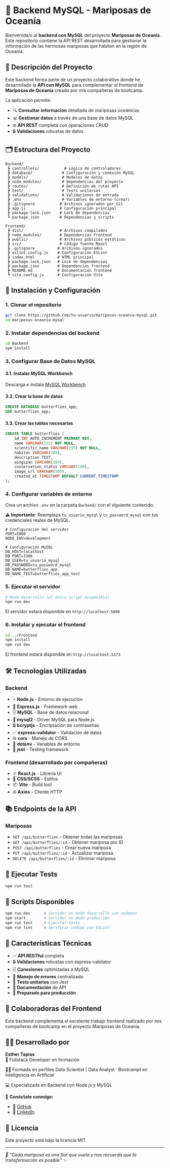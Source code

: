# 🦋 Backend MySQL - Mariposas de Oceanía

Bienvenida/o al **backend con MySQL** del proyecto **Mariposas de Oceanía** . Este repositorio contiene la API REST desarrollada para gestionar la información de las hermosas mariposas que habitan en la región de Oceanía.

## 📖 Descripción del Proyecto

Este backend forma parte de un proyecto colaborativo donde he desarrollado la **API con MySQL** para complementar el frontend de **Mariposas de Oceanía** creado por mis compañeras de bootcamp. 

La aplicación permite:
* 🔍 **Consultar información** detallada de mariposas oceánicas
* 📊 **Gestionar datos** a través de una base de datos MySQL
* 🌐 **API REST** completa con operaciones CRUD
* 🔒 **Validaciones** robustas de datos

## 🗂️ Estructura del Proyecto

```
Backend/
 ┣ controllers/           # Lógica de controladores
 ┣ database/             # Configuración y conexión MySQL
 ┣ models/               # Modelos de datos
 ┣ node_modules/         # Dependencias del proyecto
 ┣ routes/               # Definición de rutas API
 ┣ test/                 # Tests unitarios
 ┣ validations/          # Validaciones de entrada
 ┣ .env                  # Variables de entorno (crear)
 ┣ .gitignore           # Archivos ignorados por Git
 ┣ app.js               # Configuración principal
 ┣ package-lock.json    # Lock de dependencias
 ┗ package.json         # Dependencias y scripts

Frontend/
 ┣ dist/                # Archivos compilados
 ┣ node_modules/        # Dependencias frontend
 ┣ public/              # Archivos públicos estáticos
 ┣ src/                 # Código fuente React
 ┣ .gitignore          # Archivos ignorados
 ┣ eslint.config.js    # Configuración ESLint
 ┣ index.html          # HTML principal
 ┣ package-lock.json   # Lock de dependencias
 ┣ package.json        # Dependencias frontend
 ┣ README.md           # Documentación frontend
 ┗ vite.config.js      # Configuración Vite
```

## 🚀 Instalación y Configuración

### 1. Clonar el repositorio
```bash
git clone https://github.com/tu-usuario/mariposas-oceania-mysql.git
cd mariposas-oceania-mysql
```

### 2. Instalar dependencias del backend
```bash
cd Backend
npm install
```

### 3. Configurar Base de Datos MySQL

#### 3.1. Instalar MySQL Workbench
Descarga e instala [MySQL Workbench](https://dev.mysql.com/downloads/workbench/)

#### 3.2. Crear la base de datos
```sql
CREATE DATABASE butterflies_app;
USE butterflies_app;
```

#### 3.3. Crear las tablas necesarias
```sql
CREATE TABLE butterflies (
    id INT AUTO_INCREMENT PRIMARY KEY,
    name VARCHAR(255) NOT NULL,
    scientific_name VARCHAR(255) NOT NULL,
    habitat VARCHAR(500),
    description TEXT,
    wingspan VARCHAR(100),
    conservation_status VARCHAR(100),
    image_url VARCHAR(500),
    created_at TIMESTAMP DEFAULT CURRENT_TIMESTAMP
);
```

### 4. Configurar variables de entorno

Crea un archivo `.env` en la carpeta `Backend/` con el siguiente contenido:

**⚠️ Importante:** Reemplaza `tu_usuario_mysql` y `tu_password_mysql` con tus credenciales reales de MySQL.

```env
# Configuración del servidor
PORT=5000
NODE_ENV=development

# Configuración MySQL
DB_HOST=localhost
DB_PORT=3306
DB_USER=tu_usuario_mysql
DB_PASSWORD=tu_password_mysql
DB_NAME=butterflies_app
DB_NAME_TEST=butterflies_app_test
```

### 5. Ejecutar el servidor
```bash
# Modo desarrollo (el único script disponible)
npm run dev
```

El servidor estará disponible en `http://localhost:5000`

### 6. Instalar y ejecutar el frontend
```bash
cd ../Frontend
npm install
npm run dev
```

El frontend estará disponible en `http://localhost:5173`

## 🛠️ Tecnologías Utilizadas

### Backend
- ⚡ **Node.js** - Entorno de ejecución
- 🚀 **Express.js** - Framework web
- 🗄️ **MySQL** - Base de datos relacional
- 🔗 **mysql2** - Driver MySQL para Node.js
- 🔒 **bcryptjs** - Encriptación de contraseñas
- ✅ **express-validator** - Validación de datos
- 🌐 **cors** - Manejo de CORS
- 🔧 **dotenv** - Variables de entorno
- 🧪 **jest** - Testing framework

### Frontend (desarrollado por compañeras)
- ⚛️ **React.js** - Librería UI
- 🎨 **CSS/SCSS** - Estilos
- 📦 **Vite** - Build tool
- 🌐 **Axios** - Cliente HTTP

## 📚 Endpoints de la API

### Mariposas
- `GET /api/butterflies` - Obtener todas las mariposas
- `GET /api/butterflies/:id` - Obtener mariposa por ID
- `POST /api/butterflies` - Crear nueva mariposa
- `PUT /api/butterflies/:id` - Actualizar mariposa
- `DELETE /api/butterflies/:id` - Eliminar mariposa

## 🧪 Ejecutar Tests

```bash
npm run test
```

## 📝 Scripts Disponibles

```bash
npm run dev      # Servidor en modo desarrollo con nodemon
npm start        # Servidor en modo producción
npm run test     # Ejecutar tests
npm run lint     # Verificar código con ESLint
```

## 🌟 Características Técnicas

- ✅ **API RESTful** completa
- 🔒 **Validaciones** robustas con express-validator
- 🗄️ **Conexiones** optimizadas a MySQL
- 🔄 **Manejo de errores** centralizado
- 🧪 **Tests unitarios** con Jest
- 📝 **Documentación** de API
- 🚀 **Preparado para producción**

## 🤝 Colaboradoras del Frontend

Este backend complementa el excelente trabajo frontend realizado por mis compañeras de bootcamp en el proyecto Mariposas de Oceanía.

## 👩‍💻 Desarrollado por

**Esther Tapias**  
🌟 Fullstack Developer en formación 

👩‍✈️ Formada en perfiles Data Scientist | Data Analyst · Bootcampt en Inteligencia en Artificial 

💻 Especializada en Backend con Node.js y MySQL  

📱 **Conéctate conmigo:**
- 🐙 [GitHub](https://github.com/EstherTapias)
- 💼 [LinkedIn](https://www.linkedin.com/in/esther-tapias-paez-camino/)

## 📄 Licencia

Este proyecto está bajo la licencia MIT.

---

*🦋 "Cada mariposa es una flor que vuela y nos recuerda que la transformación es posible" ✨*